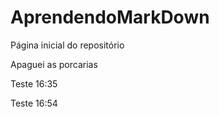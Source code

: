 # AprendendoMarkDown

Página inicial do repositório

Apaguei as porcarias

Teste 16:35

Teste 16:54
